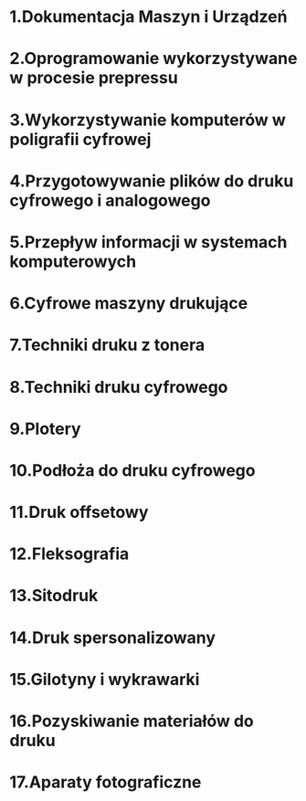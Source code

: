 # 1.Dokumentacja Maszyn i Urządzeń
# 2.Oprogramowanie wykorzystywane w procesie prepressu
# 3.Wykorzystywanie komputerów w poligrafii cyfrowej
# 4.Przygotowywanie plików do druku cyfrowego i analogowego
# 5.Przepływ informacji w systemach komputerowych
# 6.Cyfrowe maszyny drukujące
# 7.Techniki druku z tonera
# 8.Techniki druku cyfrowego
# 9.Plotery
# 10.Podłoża do druku cyfrowego
# 11.Druk offsetowy
# 12.Fleksografia
# 13.Sitodruk
# 14.Druk spersonalizowany
# 15.Gilotyny i wykrawarki
# 16.Pozyskiwanie materiałów do druku
# 17.Aparaty fotograficzne
